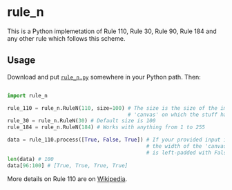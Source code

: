 # rule\_n

This is a Python implemetation of Rule 110, Rule 30, Rule 90, Rule 184 and any other rule which follows this scheme.

## Usage

Download and put [`rule_n.py`](https://raw.githubusercontent.com/randomdude999/rule_n/master/rule_n.py) somewhere in your Python path. Then:

```python

import rule_n

rule_110 = rule_n.RuleN(110, size=100) # The size is the size of the imaginary
                                       # 'canvas' on which the stuff happens
rule_30 = rule_n.RuleN(30) # Default size is 100
rule_184 = rule_n.RuleN(184) # Works with anything from 1 to 255

data = rule_110.process([True, False, True]) # If your provided input is not 
                                             # the width of the 'canvas', it
                                             # is left-padded with False's
len(data) # 100
data[96:100] # [True, True, True, True]
```

More details on Rule 110 are on [Wikipedia](https://en.wikipedia.org/wiki/Rule_110).

